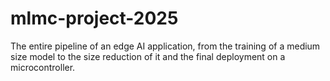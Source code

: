 # mlmc-project-2025

The entire pipeline of an edge AI application, from the training of a medium size model to the size reduction of it and the final deployment on a microcontroller.
